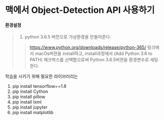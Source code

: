 
# 맥에서 Object-Detection API 사용하기

####  환경설정

>  1. python 3.6.5 버전으로 가상환경을 만들어준다.
>   >  https://www.python.org/downloads/release/python-365/ 링크에서 macOs버젼을 install하고, 
install과정에서 (Add Python 3.6 to PATH) 체크박스를 선택함으로써 Python 3.6.5버젼을 환경변수로 세팅한다.





학습을 시키기 위해 필요한 라이브러리는
1. pip install tensorflow==1.8
2. pip install Cython
3. pip install pillow
4. pip install lxml
5. pip install jupyter
6. pip install matplotlib
